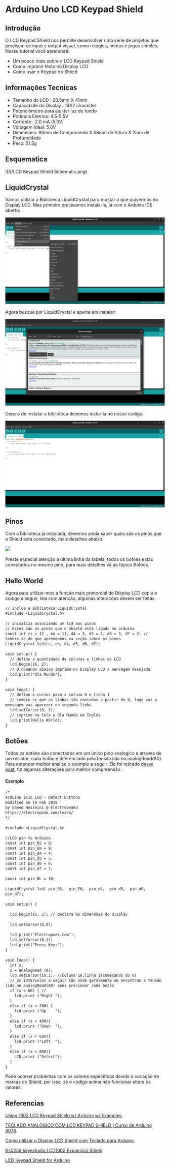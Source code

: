 # Arduino Uno LCD Keypad Shield

## Introdução

O LCD Keypad Shield nos permite desenvolver uma série de projetos que precisem de input e output visual, como relogios, menus e jogos simples. 
Nesse tutorial você aprenderá: 

* Um pouco mais sobre o LCD Keypad Shield
* Como imprimir texto no Display LCD
* Como usar o Keypad do Shield

## Informações Tecnicas

* Tamanho do LCD : 20.5mm X 41mm
* Capacidade do Display : 16X2 character
* Potenciômetro para ajustar luz de fundo
* Potência Eletrica: 4.5-5.5V
* Corrente : 2.0 mA (5.0V)
* Voltagem Ideal: 5.0V
* Dimensões: 80mm de Comprimento X 58mm de Altura X 2mm de Profundidade
* Peso: 51.5g

## Esquematica

![](/LCD Keypad Shield Schematic.png)

## LiquidCrystal

Vamos utilizar a Biblioteca LiquidCrystal para mostar o que quisermos no Display LCD. Mas primeiro precisamos instala-la, já com o Arduino IDE aberto:

![](/includeLib.png)

Agora busque por LiquidCrystal e aperte em instalar:

![](/includeLib2.png)

Depois de instalar a biblioteca devemos inclui-la no nosso codigo:

![](/includeLib3.png)


## Pinos

Com a biblioteca já instalada, devemos ainda saber quais são os pinos que o Shield está conectado, mais detalhes abaixo:

![](https://hackster.imgix.net/uploads/attachments/869014/untitled_mu5aKDOZ1V.png?auto=compress%2Cformat&w=1280&h=960&fit=max)

Preste especial atenção a ultima linha da tabela, todos os botões estão conectados no mesmo pino, para mais detalhes vá ao tópico Botões.

## Hello World

Agora para utilizar-mos a função mais primordial do Display LCD copie o codigo a seguir, leia com atenção, algumas alterações devem ser feitas.

```
// inclue a Biblioteca LiquidCrystal
#include <LiquidCrystal.h>

// inicaliza associando um lcd aos pinos
// Esses são os pinos que o Shield está ligado no arduino
const int rs = 12 , en = 11, d4 = 5, d5 = 4, d6 = 3, d7 = 2; // lembre-se do que aprendemos na seção sobre os pinos
LiquidCrystal lcd(rs, en, d4, d5, d6, d7);

void setup() {
  // define a quantidade de colunas e linhas do LCD
  lcd.begin(16, 2);
  // O comando abaixo imprime no Display LCD a mensagem desejada
  lcd.print("Ola Mundo");
}

void loop() {
  // define o cursos para a coluna 0 e linha 1
  // Lembre-se que as linhas são contadas a partir do 0, logo vai a mensagem vai aparecer na segunda linha
  lcd.setCursor(0, 1);
  // imprime na tela a Ola Mundo em Inglês
  lcd.print(Hello World);
}
```

## Botões

Todos os botões são conectados em um único pino analogico e atraves de um resistor, cada botão é diferenciado pela tensão lida no analogRead(A0). Para entender melhor analise o exemplo a seguir. Ele foi retirado [desse post](https://create.arduino.cc/projecthub/electropeak/using-1602-lcd-keypad-shield-w-arduino-w-examples-e02d95), fiz algumas alterações para melhor compreensão :

#### Exemplo
```
/*
Arduino 2x16 LCD - Detect Buttons
modified on 18 Feb 2019
by Saeed Hosseini @ Electropeakd
https://electropeak.com/learn/
*/

#include <LiquidCrystal.h>

//LCD pin to Arduino
const int pin_RS = 8; 
const int pin_EN = 9; 
const int pin_d4 = 4; 
const int pin_d5 = 5; 
const int pin_d6 = 6; 
const int pin_d7 = 7; 

const int pin_BL = 10; 

LiquidCrystal lcd( pin_RS,  pin_EN,  pin_d4,  pin_d5,  pin_d6,  pin_d7);

void setup() {
  
  lcd.begin(16, 2); // declara as dimensões do display

  lcd.setCursor(0,0);

  lcd.print("Electropeak.com");
  lcd.setCursor(0,1);
  lcd.print("Press Key:");
}

void loop() {
  int x;
  x = analogRead (0);
  lcd.setCursor(10,1); //Coluna 10,linha 1(começando do 0)
  // os intervalos a seguir são onde geralmente se encontram a tensão lida no analogRead(A0) após precionar cada botão 
  if (x < 60) { // 
    lcd.print ("Right ");
  }
  else if (x < 200) {
    lcd.print ("Up    ");
  }
  else if (x < 400){
    lcd.print ("Down  ");
  }
  else if (x < 600){
    lcd.print ("Left  ");
  }
  else if (x < 800){
    LCD.print ("Select");
  }
}

```

Pode ocorrer problemas com os valores especificos devido a variação de marcas do Shield, por isso, se o codigo acima não funcionar altere os valores.



## Referencias

[Using 1602 LCD Keypad Shield w/ Arduino w/ Examples](https://create.arduino.cc/projecthub/electropeak/using-1602-lcd-keypad-shield-w-arduino-w-examples-e02d95).

[TECLADO ANALÓGICO COM LCD KEYPAD SHIELD | Curso de Arduino #076](https://www.youtube.com/watch?v=onDpyWKSJuI&list=WL&index=2&t=13s&ab_channel=WRKits).

[Como utilizar o Display LCD Shield com Teclado para Arduino](https://www.filipeflop.com/blog/como-utilizar-o-display-lcd-shield-com-teclado-para-arduino/).

[Ks0256 keyestudio LCD1602 Expansion Shield](https://wiki.keyestudio.com/Ks0256_keyestudio_LCD1602_Expansion_Shield).

[LCD Keypad Shield for Arduino](https://5.imimg.com/data5/LE/MO/MY-1833510/lcd.pdf)
